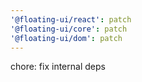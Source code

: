```yaml
---
'@floating-ui/react': patch
'@floating-ui/core': patch
'@floating-ui/dom': patch
---
```


chore: fix internal deps

